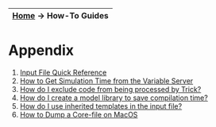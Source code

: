 | [Home](/trick) → How-To Guides |
|------------------------------|

# Appendix
01. [Input File Quick Reference](/trick/not_referenced/Input-File-Quick-Reference)
01. [How to Get Simulation Time from the Variable Server](HOWTOgetSimulationTimeFromTheVariableServer)
01. [How do I exclude code from being processed by Trick?](How-To-Exclude-Code)
01. [How do I create a model library to save compilation time?](/trick/documentation/building_a_simulation/Trickified-Project-Libraries)
01. [How do I use inherited templates in the input file?](How-To-Use-Inherited-Templates)
01. [How to Dump a Core-file on MacOS](How-to-dump-core-file-on-MacOS)
